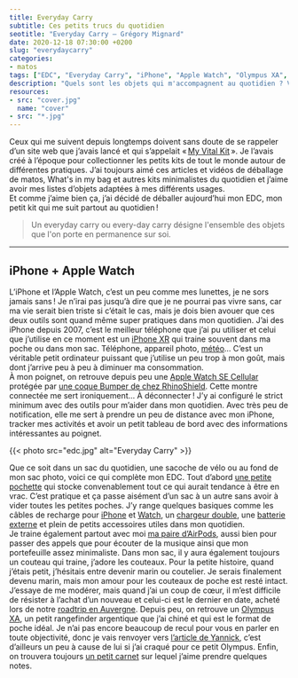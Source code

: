 ```yaml
---
title: Everyday Carry
subtitle: Ces petits trucs du quotidien
seotitle: "Everyday Carry — Grégory Mignard"
date: 2020-12-18 07:30:00 +0200
slug: "everydaycarry"
categories:
- matos
tags: ["EDC", "Everyday Carry", "iPhone", "Apple Watch", "Olympus XA", "Carnet", "Field Notes", "Argentique", "Couteau", "Geek", "Minimalisme"]
description: "Quels sont les objets qui m'accompagnent au quotidien ? Voici la réponse avec mon Everyday Carry."
resources:
- src: "cover.jpg"
  name: "cover"
- src: "*.jpg"
---
```


Ceux qui me suivent depuis longtemps doivent sans doute de se rappeler d’un site web que j’avais lancé et qui s’appelait « [My Vital Kit](https://myvitalkit-blog.tumblr.com/) ». Je l’avais créé à l’époque pour collectionner les petits kits de tout le monde autour de différentes pratiques. J’ai toujours aimé ces articles et vidéos de déballage de matos, What's in my bag et autres kits minimalistes du quotidien et j’aime avoir mes listes d’objets adaptées à mes différents usages.  
Et comme j’aime bien ça, j’ai décidé de déballer aujourd’hui mon EDC, mon petit kit qui me suit partout au quotidien !

> Un everyday carry ou every-day carry désigne l'ensemble des objets que l'on porte en permanence sur soi.

***

## iPhone + Apple Watch

L’iPhone et l’Apple Watch, c’est un peu comme mes lunettes, je ne sors jamais sans ! Je n’irai pas jusqu’à dire que je ne pourrai pas vivre sans, car ma vie serait bien triste si c’était le cas, mais je dois bien avouer que ces deux outils sont quand même super pratiques dans mon quotidien. J’ai des iPhone depuis 2007, c’est le meilleur téléphone que j’ai pu utiliser et celui que j’utilise en ce moment est un [iPhone XR](https://amzn.to/3p1HCqi) qui traine souvent dans ma poche ou dans mon sac. Téléphone, appareil photo, [météo](https://gregorymignard.com/la-bonne-meteo/)… C’est un véritable petit ordinateur puissant que j’utilise un peu trop à mon goût, mais dont j’arrive peu à peu à diminuer ma consommation.  
À mon poignet, on retrouve depuis peu une [Apple Watch SE Cellular](https://amzn.to/3nzwn8w) protégée par [une coque Bumper de chez RhinoShield](https://amzn.to/2Kwz5wS). Cette montre connectée me sert ironiquement… À déconnecter ! J’y ai configuré le strict minimum avec des outils pour m’aider dans mon quotidien. Avec très peu de notification, elle me sert à prendre un peu de distance avec mon iPhone, tracker mes activités et avoir un petit tableau de bord avec des informations intéressantes au poignet.

{{< photo src="edc.jpg" alt="Everyday Carry" >}}

Que ce soit dans un sac du quotidien, une sacoche de vélo ou au fond de mon sac photo, voici ce qui complète mon EDC. Tout d’abord [une petite pochette](https://amzn.to/34rqItA) qui stocke convenablement tout ce qui aurait tendance à être en vrac. C’est pratique et ça passe aisément d’un sac à un autre sans avoir à vider toutes les petites poches. J’y range quelques basiques comme les câbles de recharge pour [iPhone](https://amzn.to/38iV9TA) et [Watch](https://amzn.to/3r2gJVf), un [chargeur double](https://amzn.to/3raHbvG), une [batterie externe](https://amzn.to/3nuDeju) et plein de petits accessoires utiles dans mon quotidien.  
Je traine également partout avec moi [ma paire d’AirPods](https://amzn.to/38llssG), aussi bien pour passer des appels que pour écouter de la musique ainsi que mon portefeuille assez minimaliste. Dans mon sac, il y aura également toujours un couteau qui traine, j’adore les couteaux. Pour la petite histoire, quand j’étais petit, j’hésitais entre devenir marin ou coutelier. Je serais finalement devenu marin, mais mon amour pour les couteaux de poche est resté intact. J’essaye de me modérer, mais quand j’ai un coup de cœur, il m’est difficile de résister à l’achat d’un nouveau et celui-ci est le dernier en date, acheté lors de notre [roadtrip en Auvergne](https://gregorymignard.com/arvernes/). Depuis peu, on retrouve un [Olympus XA](https://gregorymignard.com/olympus-xa/), un petit rangefinder argentique que j’ai chiné et qui est le format de poche idéal. Je n’ai pas encore beaucoup de recul pour vous en parler en toute objectivité, donc je vais renvoyer vers [l’article de Yannick](https://yannickschutz.com/olympus-xa/), c’est d’ailleurs un peu à cause de lui si j’ai craqué pour ce petit Olympus. Enfin, on trouvera toujours [un petit carnet](https://amzn.to/37shWgM) sur lequel j’aime prendre quelques notes.
